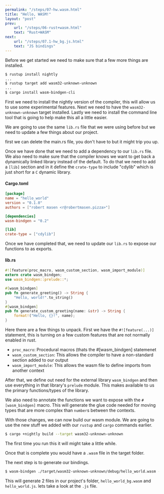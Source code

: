 ```yaml
---
permalink: "/steps/07-hw.wasm.html"
title: "Hello, WASM!"
layout: "post"
prev: 
    url: "/steps/06-rust+wasm.html"
    text: "Rust+WASM"
next:
    url: "/steps/07.1-hw_bg.js.html"
    text: "JS bindings"
---
```

<div class="explain">
Before we get started we need to make sure that a few more things are installed.
</div>

```bash
$ rustup install nightly 
...
$ rustup target add wasm32-unknown-unknown
...
$ cargo install wasm-bindgen-cli
```
<div class="explain">
<p>First we need to install the nightly version of the compiler, this will allow us to use some experimental features. Next we need to have the <code>wasm32-unknown-unknown</code> target installed. Lastly we need to install the command line tool that is going to help make this all a little easier.</p>

<p>We are going to use the same <code>lib.rs</code> file that we were using before but we need to update a few things about our project.</p>

<p>first we can delete the main.rs file, you don't have to but it might trip you up.</p>

<p>Once we have done that we need to add a dependency to our <code>lib.rs</code> file. We also need to make sure that the compiler knows we want to get back a dynamically linked library instead of the default. To do that we need to add a <code>[lib]</code> section and in it define the <code>crate-type</code> to include "cdylib" which is just short for a <code>C</code> dynamic library.</p>
</div>

#### Cargo.toml
```toml
[package]
name = "hello_world"
version = "0.1.0"
authors = ["robert masen <r@robertmasen.pizza>"]

[dependencies]
wasm-bindgen = "0.2"

[lib]
crate-type = ["cdylib"]
```
<div class="explain">
Once we have completed that, we need to update our <code>lib.rs</code> to expose our functions to as exports.
</div>

#### lib.rs
```rust
#![feature(proc_macro, wasm_custom_section, wasm_import_module)]
extern crate wasm_bindgen;
use wasm_bindgen::prelude::*;

#[wasm_bindgen]
pub fn generate_greeting() -> String {
    "Hello, world!".to_string()
}
#[wasm_bindgen]
pub fn generate_custom_greeting(name: &str) -> String {
    format!("Hello, {}!", name);
}
```
<div class="explain">
<p>Here there are a few things to unpack. First we have the <code>#![feature(...)]</code> statement, this is turning on a few custom features that are not normally enabled in rust. </p>
<ul>
    <li><code>proc_macro</code>: Procedural macros (thats the #[wasm_bindgen] statemenet</li>
    <li><code>wasm_custom_section</code>: This allows the compiler to have a non-standard section added to our output</li>
    <li><code>wasm_import_module</code>: This allows the wasm file to define imports from another context</li>
</ul>
<p>After that, we define out need for the external library <code>wasm_bindgen</code> and then use everything in that library's <code>prelude</code> module. This makes available to us the primary functions/types of the library.</p>

<p>We also need to annotate the functions we want to expose with the <code>#[wasm_bindgen]</code> macro. This will generate the glue code needed for moving types that are more complex than <code>number</code>s between the contexts.</p>

<p>With those changes, we can now build our wasm module. We are going to use the new stuff we added with our <code>rustup</code> and <code>cargo</code> commands earlier.</p>
</div>

```bash
$ cargo +nightly build --target wasm32-unknown-unknown
```
<div class="explain">
<p>The first time you run this it will might take a little while.</p>
<p>Once that is complete you would have a <code>.wasm</code> file in the target folder.</p>
<p>The next step is to generate our bindings.</p>
</div>

```bash
$ wasm-bindgen ./target/wasm32-unknown-unknown/debug/hello_world.wasm --out-dir .
```

<div class="explain">
This will generate 2 files in our project's folder, <code>hello_world_bg.wasm</code> and <code>hello_world.js</code>.
lets take a look at the <code>.js</code> file.
</div>